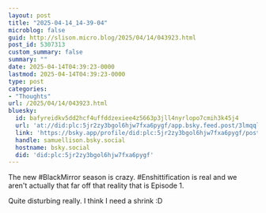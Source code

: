 ```yaml
---
layout: post
title: "2025-04-14_14-39-04"
microblog: false
guid: http://slison.micro.blog/2025/04/14/043923.html
post_id: 5307313
custom_summary: false
summary: ""
date: 2025-04-14T04:39:23-0000
lastmod: 2025-04-14T04:39:23-0000
type: post
categories:
- "Thoughts"
url: /2025/04/14/043923.html
bluesky:
  id: bafyreidkv5dd2hcf4uffddzexiee4z5663p3jll4nyrlopo7cmih3k45j4
  url: 'at://did:plc:5jr2zy3bgol6hjw7fxa6pygf/app.bsky.feed.post/3lmqqljz3rz2z'
  link: 'https://bsky.app/profile/did:plc:5jr2zy3bgol6hjw7fxa6pygf/post/3lmqqljz3rz2z'
  handle: samuellison.bsky.social
  hostname: bsky.social
  did: 'did:plc:5jr2zy3bgol6hjw7fxa6pygf'
---
```


The new #BlackMirror season is crazy. #Enshittification is real and we aren't actually that far off that reality that is Episode 1.

Quite disturbing really. I think I need a shrink :D
